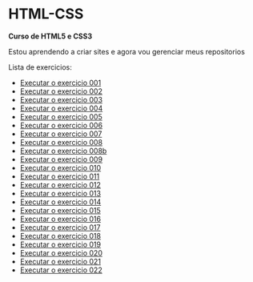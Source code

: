 # HTML-CSS
<p style="font-weight: bold;">
    Curso de HTML5 e CSS3
</p>

Estou aprendendo a criar sites e agora vou gerenciar meus repositorios

<body>
    <main>
        <nav>
            <p>Lista de exercicios: </p>
            <ul>
                <li><a href="https://cainagabrieel.github.io/HTML-CSS/EXERCICIOS/ex001/index.html" target="_self">Executar o exercicio 001</a></li>
                <li><a href="https://cainagabrieel.github.io/HTML-CSS/EXERCICIOS/ex002/index.html" target="_self">Executar o exercicio 002</a></li>
                <li><a href="https://cainagabrieel.github.io/HTML-CSS/EXERCICIOS/ex003/index.html" 
                target="_self">Executar o exercicio 003</a></li>
                <li><a href="https://cainagabrieel.github.io/HTML-CSS/EXERCICIOS/ex004/index.html" 
                target="_self">Executar o exercicio 004</a></li>
                <li><a href="https://cainagabrieel.github.io/HTML-CSS/EXERCICIOS/ex005/index.html" 
                target="_self">Executar o exercicio 005</a></li>
                <li><a href="https://cainagabrieel.github.io/HTML-CSS/EXERCICIOS/ex006/index.html" 
                target="_self">Executar o exercicio 006</a></li>
                <li><a href="https://cainagabrieel.github.io/HTML-CSS/EXERCICIOS/ex007/index.html" 
                target="_self">Executar o exercicio 007</a></li>
                <li><a href="https://cainagabrieel.github.io/HTML-CSS/EXERCICIOS/ex008/index.html" 
                target="_self">Executar o exercicio 008</a></li>
                <li><a href="https://cainagabrieel.github.io/HTML-CSS/EXERCICIOS/ex008b/index.html" 
                target="_self">Executar o exercicio 008b</a></li>
                <li><a href="https://cainagabrieel.github.io/HTML-CSS/EXERCICIOS/ex009/index.html" 
                target="_self">Executar o exercicio 009</a></li>
                <li><a href="https://cainagabrieel.github.io/HTML-CSS/EXERCICIOS/ex010/index.html" 
                target="_self">Executar o exercicio 010</a></li>
                <li><a href="https://cainagabrieel.github.io/HTML-CSS/EXERCICIOS/ex011/index.html" 
                target="_self">Executar o exercicio 011</a></li>
                <li><a href="https://cainagabrieel.github.io/HTML-CSS/EXERCICIOS/ex012/index.html" 
                target="_self">Executar o exercicio 012</a></li>
                <li><a href="https://cainagabrieel.github.io/HTML-CSS/EXERCICIOS/ex013/index.html" 
                target="_self">Executar o exercicio 013</a></li>
                <li><a href="https://cainagabrieel.github.io/HTML-CSS/EXERCICIOS/ex014/index.html" 
                target="_self">Executar o exercicio 014</a></li>
                <li><a href="https://cainagabrieel.github.io/HTML-CSS/EXERCICIOS/ex015/index.html" 
                target="_self">Executar o exercicio 015</a></li>
                <li><a href="https://cainagabrieel.github.io/HTML-CSS/EXERCICIOS/ex016/cor01.html" 
                target="_self">Executar o exercicio 016</a></li>
                <li><a href="https://cainagabrieel.github.io/HTML-CSS/EXERCICIOS/ex017/fontes001.html" 
                target="_self">Executar o exercicio 017</a></li>
                <li><a href="https://cainagabrieel.github.io/HTML-CSS/EXERCICIOS/ex018/index.html" 
                target="_self">Executar o exercicio 018</a></li>
                <li><a href="https://cainagabrieel.github.io/HTML-CSS/EXERCICIOS/ex019/seletor01.html" 
                target="_self">Executar o exercicio 019</a></li>
                <li><a href="https://cainagabrieel.github.io/HTML-CSS/EXERCICIOS/ex020/pseudo-classe.html" 
                target="_self">Executar o exercicio 020</a></li>
                <li><a href="https://cainagabrieel.github.io/HTML-CSS/EXERCICIOS/ex021/index.html" 
                target="_self">Executar o exercicio 021</a></li>
                <li><a href="https://cainagabrieel.github.io/HTML-CSS/EXERCICIOS/ex022/index.html" 
                target="_self">Executar o exercicio 022</a></li>
            </ul>
        </nav>
    </main>

</body>
